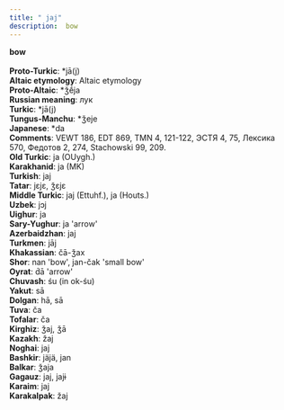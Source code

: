 ```yaml
---
title: " jaj"
description:  bow
---
```

<p data-pagefind-weight="0.5">
<strong> bow</strong><br><br>
<strong>Proto-Turkic</strong>:  *jā(j)<br>
<strong>Altaic etymology</strong>:  Altaic etymology<br>
<strong> Proto-Altaic</strong>:  *ǯḗja<br>
<strong>Russian meaning</strong>:  лук<br>
<strong>Turkic</strong>:  *jā(j)<br>
<strong>Tungus-Manchu</strong>:  *ǯeje<br>
<strong>Japanese</strong>:  *da<br>
<strong>Comments</strong>:  VEWT 186, EDT 869, TMN 4, 121-122, ЭСТЯ 4, 75, Лексика 570, Федотов 2, 274, Stachowski 99, 209.<br>
<strong>Old Turkic</strong>:  ja (OUygh.)<br>
<strong>Karakhanid</strong>:  ja (MK)<br>
<strong>Turkish</strong>:  jaj<br>
<strong>Tatar</strong>:  jɛjɛ, ǯɛjɛ<br>
<strong>Middle Turkic</strong>:  jaj (Ettuhf.), ja (Houts.)<br>
<strong>Uzbek</strong>:  jɔj<br>
<strong>Uighur</strong>:  ja<br>
<strong>Sary-Yughur</strong>:  ja 'arrow'<br>
<strong>Azerbaidzhan</strong>:  jaj<br>
<strong>Turkmen</strong>:  jāj<br>
<strong>Khakassian</strong>:  čā-ǯax<br>
<strong>Shor</strong>:  nan 'bow', jan-čak 'small bow'<br>
<strong>Oyrat</strong>:  d́ā 'arrow'<br>
<strong>Chuvash</strong>:  śu (in ok-śu)<br>
<strong>Yakut</strong>:  sā<br>
<strong>Dolgan</strong>:  hā, sā<br>
<strong>Tuva</strong>:  ča<br>
<strong>Tofalar</strong>:  ča<br>
<strong>Kirghiz</strong>:  ǯaj, ǯā<br>
<strong>Kazakh</strong>:  žaj<br>
<strong>Noghai</strong>:  jaj<br>
<strong>Bashkir</strong>:  jäjä, jan<br>
<strong>Balkar</strong>:  ǯaja<br>
<strong>Gagauz</strong>:  jaj, jajɨ<br>
<strong>Karaim</strong>:  jaj<br>
<strong>Karakalpak</strong>:  žaj<br>

</p>
